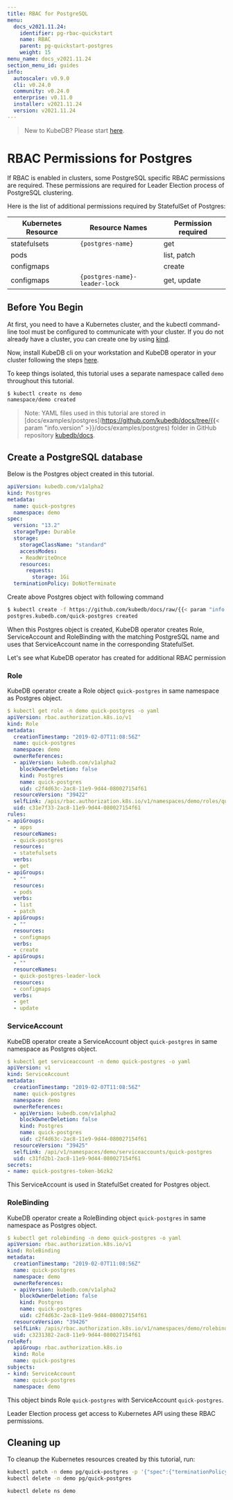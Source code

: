 ```yaml
---
title: RBAC for PostgreSQL
menu:
  docs_v2021.11.24:
    identifier: pg-rbac-quickstart
    name: RBAC
    parent: pg-quickstart-postgres
    weight: 15
menu_name: docs_v2021.11.24
section_menu_id: guides
info:
  autoscaler: v0.9.0
  cli: v0.24.0
  community: v0.24.0
  enterprise: v0.11.0
  installer: v2021.11.24
  version: v2021.11.24
---
```


> New to KubeDB? Please start [here](/docs/v2021.11.24/README).

# RBAC Permissions for Postgres

If RBAC is enabled in clusters, some PostgreSQL specific RBAC permissions are required. These permissions are required for Leader Election process of PostgreSQL clustering.

Here is the list of additional permissions required by StatefulSet of Postgres:

| Kubernetes Resource | Resource Names                 | Permission required |
|---------------------|--------------------------------|---------------------|
| statefulsets        | `{postgres-name}`              | get                 |
| pods                |                                | list, patch         |
| configmaps          |                                | create              |
| configmaps          | `{postgres-name}-leader-lock`  | get, update         |

## Before You Begin

At first, you need to have a Kubernetes cluster, and the kubectl command-line tool must be configured to communicate with your cluster. If you do not already have a cluster, you can create one by using [kind](https://kind.sigs.k8s.io/docs/user/quick-start/).

Now, install KubeDB cli on your workstation and KubeDB operator in your cluster following the steps [here](/docs/v2021.11.24/setup/README).

To keep things isolated, this tutorial uses a separate namespace called `demo` throughout this tutorial.

```bash
$ kubectl create ns demo
namespace/demo created
```

> Note: YAML files used in this tutorial are stored in [docs/examples/postgres](https://github.com/kubedb/docs/tree/{{< param "info.version" >}}/docs/examples/postgres) folder in GitHub repository [kubedb/docs](https://github.com/kubedb/docs).

## Create a PostgreSQL database

Below is the Postgres object created in this tutorial.

```yaml
apiVersion: kubedb.com/v1alpha2
kind: Postgres
metadata:
  name: quick-postgres
  namespace: demo
spec:
  version: "13.2"
  storageType: Durable
  storage:
    storageClassName: "standard"
    accessModes:
    - ReadWriteOnce
    resources:
      requests:
        storage: 1Gi
  terminationPolicy: DoNotTerminate
```

Create above Postgres object with following command

```bash
$ kubectl create -f https://github.com/kubedb/docs/raw/{{< param "info.version" >}}/docs/examples/postgres/quickstart/quick-postgres.yaml
postgres.kubedb.com/quick-postgres created
```

When this Postgres object is created, KubeDB operator creates Role, ServiceAccount and RoleBinding with the matching PostgreSQL name and uses that ServiceAccount name in the corresponding StatefulSet.

Let's see what KubeDB operator has created for additional RBAC permission

### Role

KubeDB operator create a Role object `quick-postgres` in same namespace as Postgres object.

```yaml
$ kubectl get role -n demo quick-postgres -o yaml
apiVersion: rbac.authorization.k8s.io/v1
kind: Role
metadata:
  creationTimestamp: "2019-02-07T11:08:56Z"
  name: quick-postgres
  namespace: demo
  ownerReferences:
  - apiVersion: kubedb.com/v1alpha2
    blockOwnerDeletion: false
    kind: Postgres
    name: quick-postgres
    uid: c2f4d63c-2ac8-11e9-9d44-080027154f61
  resourceVersion: "39422"
  selfLink: /apis/rbac.authorization.k8s.io/v1/namespaces/demo/roles/quick-postgres
  uid: c31e7f33-2ac8-11e9-9d44-080027154f61
rules:
- apiGroups:
  - apps
  resourceNames:
  - quick-postgres
  resources:
  - statefulsets
  verbs:
  - get
- apiGroups:
  - ""
  resources:
  - pods
  verbs:
  - list
  - patch
- apiGroups:
  - ""
  resources:
  - configmaps
  verbs:
  - create
- apiGroups:
  - ""
  resourceNames:
  - quick-postgres-leader-lock
  resources:
  - configmaps
  verbs:
  - get
  - update
```

### ServiceAccount

KubeDB operator create a ServiceAccount object `quick-postgres` in same namespace as Postgres object.

```yaml
$ kubectl get serviceaccount -n demo quick-postgres -o yaml
apiVersion: v1
kind: ServiceAccount
metadata:
  creationTimestamp: "2019-02-07T11:08:56Z"
  name: quick-postgres
  namespace: demo
  ownerReferences:
  - apiVersion: kubedb.com/v1alpha2
    blockOwnerDeletion: false
    kind: Postgres
    name: quick-postgres
    uid: c2f4d63c-2ac8-11e9-9d44-080027154f61
  resourceVersion: "39425"
  selfLink: /api/v1/namespaces/demo/serviceaccounts/quick-postgres
  uid: c31fd2b1-2ac8-11e9-9d44-080027154f61
secrets:
- name: quick-postgres-token-b6zk2
```

This ServiceAccount is used in StatefulSet created for Postgres object.

### RoleBinding

KubeDB operator create a RoleBinding object `quick-postgres` in same namespace as Postgres object.

```yaml
$ kubectl get rolebinding -n demo quick-postgres -o yaml
apiVersion: rbac.authorization.k8s.io/v1
kind: RoleBinding
metadata:
  creationTimestamp: "2019-02-07T11:08:56Z"
  name: quick-postgres
  namespace: demo
  ownerReferences:
  - apiVersion: kubedb.com/v1alpha2
    blockOwnerDeletion: false
    kind: Postgres
    name: quick-postgres
    uid: c2f4d63c-2ac8-11e9-9d44-080027154f61
  resourceVersion: "39426"
  selfLink: /apis/rbac.authorization.k8s.io/v1/namespaces/demo/rolebindings/quick-postgres
  uid: c3231382-2ac8-11e9-9d44-080027154f61
roleRef:
  apiGroup: rbac.authorization.k8s.io
  kind: Role
  name: quick-postgres
subjects:
- kind: ServiceAccount
  name: quick-postgres
  namespace: demo
```

This  object binds Role `quick-postgres` with ServiceAccount `quick-postgres`.

Leader Election process get access to Kubernetes API using these RBAC permissions.

## Cleaning up

To cleanup the Kubernetes resources created by this tutorial, run:

```bash
kubectl patch -n demo pg/quick-postgres -p '{"spec":{"terminationPolicy":"WipeOut"}}' --type="merge"
kubectl delete -n demo pg/quick-postgres

kubectl delete ns demo
```
